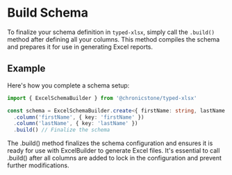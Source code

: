 # Build Schema

To finalize your schema definition in `typed-xlsx`, simply call the `.build()` method after defining all your columns. This method compiles the schema and prepares it for use in generating Excel reports.

## Example

Here's how you complete a schema setup:

```ts twoslash
import { ExcelSchemaBuilder } from '@chronicstone/typed-xlsx'

const schema = ExcelSchemaBuilder.create<{ firstName: string, lastName: string }>()
  .column('firstName', { key: 'firstName' })
  .column('lastName', { key: 'lastName' })
  .build() // Finalize the schema
```

The .build() method finalizes the schema configuration and ensures it is ready for use with ExcelBuilder to generate Excel files. It's essential to call .build() after all columns are added to lock in the configuration and prevent further modifications.